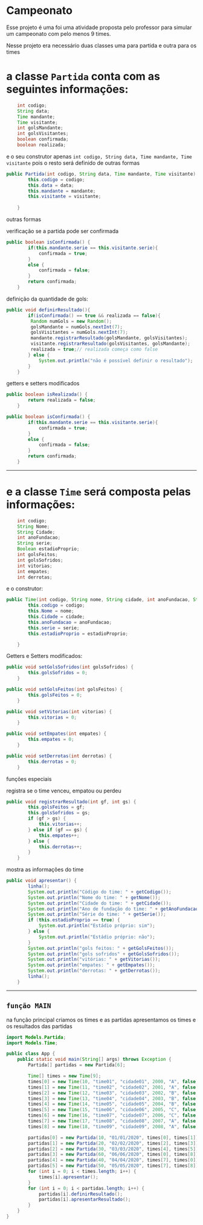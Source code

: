 # Campeonato

Esse projeto é uma foi uma atividade proposta pelo professor para simular um campeonato com pelo menos 9 times.

Nesse projeto era necessário duas classes uma para partida e outra para os times

# a classe **`Partida`** conta com as seguintes informações:

```java
    int codigo;
    String data;
    Time mandante;
    Time visitante;
    int golsMandante;
    int golsVisitantes;
    boolean confirmada;
    boolean realizada;
```

e o seu construtor apenas `int codigo, String data, Time mandante, Time visitante` pois o resto será definido de outras formas 

```java
public Partida(int codigo, String data, Time mandante, Time visitante) {
        this.codigo = codigo;
        this.data = data;
        this.mandante = mandante;
        this.visitante = visitante;
 
    }
```

outras formas

verificação se a partida pode ser confirmada

```java
public boolean isConfirmada() {
        if(this.mandante.serie == this.visitante.serie){
            confirmada = true;
        }
        else {
            confirmada = false;
        }
        return confirmada;
    }
```

definição da quantidade de gols:

```java
public void definirResultado(){ 
        if(isConfirmada() == true && realizada == false){
         Random numGols = new Random();
         golsMandante = numGols.nextInt(7);
         golsVisitantes = numGols.nextInt(7);
         mandante.registrarResultado(golsMandante, golsVisitantes);
         visitante.registrarResultado(golsVisitantes, golsMandante);
         realizada = true;// realizada começa como false
        } else {
            System.out.println("não é possível definir o resultado");
        }
    }
```

getters e setters modificados

```java
public boolean isRealizada() {
        return realizada = false;
    }
```

```java
public boolean isConfirmada() {
        if(this.mandante.serie == this.visitante.serie){
            confirmada = true;
        }
        else {
            confirmada = false;
        }
        return confirmada;
    }
```

---

# e a classe **`Time`** será composta pelas informações:

```java
    int codigo;
    String Nome;
    String Cidade;
    int anoFundacao;
    String serie;
    Boolean estadioProprio;
    int golsFeitos;
    int golsSofridos;
    int vitorias;
    int empates;
    int derrotas;
```

e o construtor:

```java
public Time(int codigo, String nome, String cidade, int anoFundacao, String serie, Boolean estadioProprio) {
        this.codigo = codigo;
        this.Nome = nome;
        this.Cidade = cidade;
        this.anoFundacao = anoFundacao;
        this.serie = serie;
        this.estadioProprio = estadioProprio;

    }
```

Getters e Setters modificados:

```java
public void setGolsSofridos(int golsSofridos) {
        this.golsSofridos = 0;
    }
```

```java
public void setGolsFeitos(int golsFeitos) {
        this.golsFeitos = 0;
    }
```

```java
public void setVitorias(int vitorias) {
        this.vitorias = 0;
    }
```

```java
public void setEmpates(int empates) {
        this.empates = 0;
    }
```

```java
public void setDerrotas(int derrotas) {
        this.derrotas = 0;
    }
```

funções especiais 

registra se o time venceu, empatou ou perdeu

```java
public void registrarResultado(int gf, int gs) {
        this.golsFeitos = gf;
        this.golsSofridos = gs;
        if (gf > gs) {
            this.vitorias++;
        } else if (gf == gs) {
            this.empates++;
        } else {
            this.derrotas++;
        }
    }
```

mostra as informações do time

```java
public void apresentar() {
        linha();
        System.out.println("Código do time: " + getCodigo());
        System.out.println("Nome do time: " + getNome());
        System.out.println("Cidade do time: " + getCidade());
        System.out.println("Ano de fundação do time: " + getAnoFundacao());
        System.out.println("Série do time: " + getSerie());
        if (this.estadioProprio == true) {
            System.out.println("Estádio próprio: sim");
        } else {
            System.out.println("Estádio próprio: não");
        }
        System.out.println("gols feitos: " + getGolsFeitos());
        System.out.println("gols sofridos" + getGolsSofridos());
        System.out.println("vitórias: " + getVitorias());
        System.out.println("empates: " + getEmpates());
        System.out.println("derrotas: " + getDerrotas());
        linha();
    }
```

---

## `função MAIN`

na função principal criamos os times e as partidas apresentamos os times e os resultados das partidas 

```java
import Models.Partida;
import Models.Time;

public class App {
    public static void main(String[] args) throws Exception {
        Partida[] partidas = new Partida[6];

        Time[] times = new Time[9];
        times[0] = new Time(10, "time01", "cidade01", 2000, "A", false);
        times[1] = new Time(11, "time02", "cidade02", 2001, "A", false);
        times[2] = new Time(12, "time03", "cidade03", 2002, "B", false);
        times[3] = new Time(13, "time04", "cidade04", 2003, "B", false);
        times[4] = new Time(14, "time05", "cidade05", 2004, "B", false);
        times[5] = new Time(15, "time06", "cidade06", 2005, "C", false);
        times[6] = new Time(16, "time07", "cidade07", 2006, "C", false);
        times[7] = new Time(17, "time08", "cidade08", 2007, "A", false);
        times[8] = new Time(18, "time09", "cidade09", 2008, "A", false);

        partidas[0] = new Partida(10, "01/01/2020", times[0], times[1]);
        partidas[1] = new Partida(20, "02/02/2020", times[2], times[3]);
        partidas[2] = new Partida(30, "03/03/2020", times[4], times[5]);
        partidas[3] = new Partida(60, "06/06/2020", times[0], times[8]);
        partidas[4] = new Partida(40, "04/04/2020", times[7], times[0]);
        partidas[5] = new Partida(50, "05/05/2020", times[7], times[8]);
        for (int i = 0; i < times.length; i++) {
            times[i].apresentar();
        }
        for (int i = 0; i < partidas.length; i++) {
            partidas[i].definirResultado();
            partidas[i].apresentarResultado();
        }
    }
}
```
